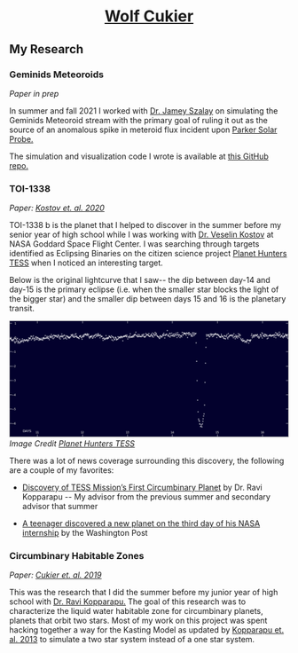 <h1 align="center"><a href="index.html">Wolf Cukier</a></h1>

## My Research

### Geminids Meteoroids
*Paper in prep*

In summer and fall 2021 I worked with [Dr. Jamey Szalay](https://spacephysics.princeton.edu/people/jamey-r-szalay-phd) on simulating the Geminids Meteoroid stream with the primary goal of ruling it out as the source of an anomalous spike in meteroid flux incident upon [Parker Solar Probe.](https://www.nasa.gov/content/goddard/parker-solar-probe)

The simulation and visualization code I wrote is available at [this GitHub repo.](https://github.com/wcukier/Phaethon_Meteoroids/)

### TOI-1338
*Paper: [Kostov et. al. 2020](https://arxiv.org/abs/2004.07783)*

TOI-1338 b is the planet that I helped to discover in the summer before my senior year of high school while I was working with [Dr. Veselin Kostov](http://www.veselinbkostov.com/) at NASA Goddard Space Flight Center.  I was searching through targets identified as Eclipsing Binaries on the citizen science project [Planet Hunters TESS](https://www.zooniverse.org/projects/nora-dot-eisner/planet-hunters-tess) when I noticed an interesting target.  

Below is the original lightcurve that I saw-- the dip between day-14 and day-15 is the primary eclipse (i.e. when the smaller star blocks the light of the bigger star) and the smaller dip between days 15 and 16 is the planetary transit.

![](TOI1338+PH.png)
*Image Credit [Planet Hunters TESS](https://www.zooniverse.org/projects/nora-dot-eisner/planet-hunters-tess)*


There was a lot of news coverage surrounding this discovery, the following are a couple of my favorites:
 - [Discovery of TESS Mission’s First Circumbinary Planet](https://www.centauri-dreams.org/2020/01/07/discovery-of-tess-missions-first-circumbinary-planet/) by Dr. Ravi Kopparapu -- My advisor from the previous summer and secondary advisor that summer

 - [A teenager discovered a new planet on the third day of his NASA internship](https://www.washingtonpost.com/technology/2020/01/10/teenager-discovered-new-planet-third-day-his-nasa-internship/) by the Washington Post


### Circumbinary Habitable Zones
*Paper: [Cukier et. al. 2019](https://arxiv.org/abs/1911.02983)*

This was the research that I did the summer before my junior year of high school with [Dr. Ravi Kopparapu.](https://personal.ems.psu.edu/~ruk15/)  The goal of this research was to characterize the liquid water habitable zone for circumbinary planets, planets that orbit two stars.  Most of my work on this project was spent hacking together a way for the Kasting Model as updated by [Kopparapu et. al. 2013](https://arxiv.org/abs/1301.6674) to simulate a two star system instead of a one star system.
